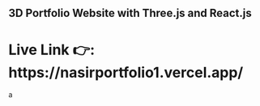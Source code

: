 
## 3D Portfolio Website with Three.js and React.js

<h1>Live Link 👉: https://nasirportfolio1.vercel.app/</h1>
a